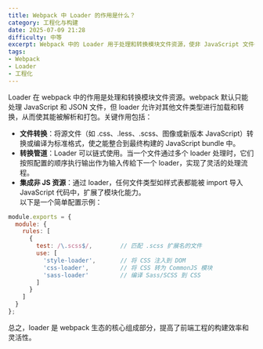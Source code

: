 ```yaml
---
title: Webpack 中 Loader 的作用是什么？
category: 工程化与构建
date: 2025-07-09 21:28
difficulty: 中等
excerpt: Webpack 中的 Loader 用于处理和转换模块文件资源，使非 JavaScript 文件也能被整合到最终构建中。
tags:
- Webpack
- Loader
- 工程化
---
```

Loader 在 webpack 中的作用是处理和转换模块文件资源。webpack 默认只能处理 JavaScript 和 JSON 文件，但 loader 允许对其他文件类型进行加载和转换，从而使其能被解析和打包。关键作用包括：  
- **文件转换**：将源文件（如 .css、.less、.scss、图像或新版本 JavaScript）转换或编译为标准格式，使之能整合到最终构建的 JavaScript bundle 中。  
- **转换管道**：Loader 可以链式使用。当一个文件通过多个 loader 处理时，它们按照配置的顺序执行输出作为输入传給下一个 loader，实现了灵活的处理流程。  
- **集成非 JS 资源**：通过 loader，任何文件类型如样式表都能被 import 导入 JavaScript 代码中，扩展了模块化能力。  
以下是一个简单配置示例：  
```javascript
module.exports = {
  module: {
    rules: [
      {
        test: /\.scss$/,        // 匹配 .scss 扩展名的文件
        use: [
          'style-loader',       // 将 CSS 注入到 DOM
          'css-loader',         // 将 CSS 转为 CommonJS 模块
          'sass-loader'         // 编译 Sass/SCSS 到 CSS
        ]
      }
    ]
  }
};
```  
总之，loader 是 webpack 生态的核心组成部分，提高了前端工程的构建效率和灵活性。
